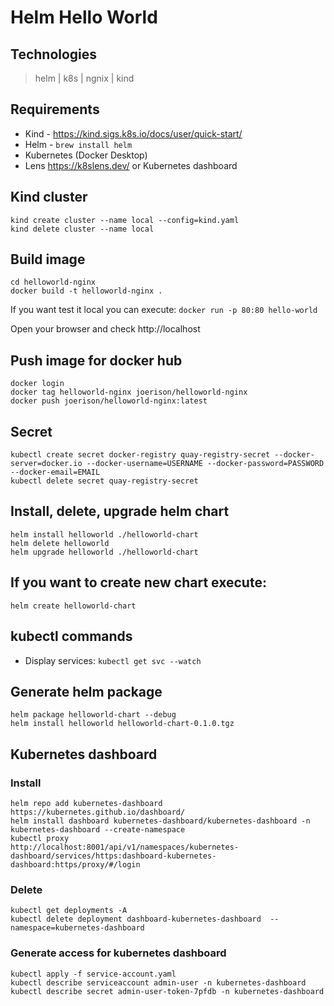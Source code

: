 # Helm Hello World

## Technologies
> helm  | k8s | ngnix | kind

## Requirements
- Kind - https://kind.sigs.k8s.io/docs/user/quick-start/
- Helm - `brew install helm`
- Kubernetes (Docker Desktop)
- Lens https://k8slens.dev/ or Kubernetes dashboard

## Kind cluster
  ```
  kind create cluster --name local --config=kind.yaml
  kind delete cluster --name local
  ```

## Build image
    cd helloworld-nginx
    docker build -t helloworld-nginx .

If you want test it local you can execute: `docker run -p 80:80 hello-world`

Open your browser and check http://localhost

## Push image for docker hub
    docker login
    docker tag helloworld-nginx joerison/helloworld-nginx
    docker push joerison/helloworld-nginx:latest

## Secret
    kubectl create secret docker-registry quay-registry-secret --docker-server=docker.io --docker-username=USERNAME --docker-password=PASSWORD --docker-email=EMAIL
    kubectl delete secret quay-registry-secret

## Install, delete, upgrade helm chart
    helm install helloworld ./helloworld-chart
    helm delete helloworld
    helm upgrade helloworld ./helloworld-chart

## If you want to create new chart execute:
    helm create helloworld-chart

## kubectl commands
- Display services: `kubectl get svc --watch`

## Generate helm package
    helm package helloworld-chart --debug
    helm install helloworld helloworld-chart-0.1.0.tgz

## Kubernetes dashboard
### Install
    helm repo add kubernetes-dashboard https://kubernetes.github.io/dashboard/
    helm install dashboard kubernetes-dashboard/kubernetes-dashboard -n kubernetes-dashboard --create-namespace
    kubectl proxy
    http://localhost:8001/api/v1/namespaces/kubernetes-dashboard/services/https:dashboard-kubernetes-dashboard:https/proxy/#/login

### Delete
    kubectl get deployments -A
    kubectl delete deployment dashboard-kubernetes-dashboard  --namespace=kubernetes-dashboard

### Generate access for kubernetes dashboard
    kubectl apply -f service-account.yaml
    kubectl describe serviceaccount admin-user -n kubernetes-dashboard
    kubectl describe secret admin-user-token-7pfdb -n kubernetes-dashboard





